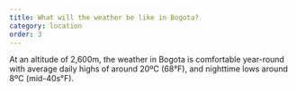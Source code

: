 ```yaml
---
title: What will the weather be like in Bogota?
category: location
order: 3
---
```


At an altitude of 2,600m, the weather in Bogota is comfortable year-round with average daily highs of around 20ºC (68°F), and nighttime lows around 8ºC (mid-40s°F).
